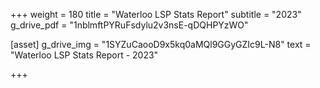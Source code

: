+++
weight = 180
title = "Waterloo LSP Stats Report"
subtitle = "2023"
g_drive_pdf = "1nblmftPYRuFsdylu2v3nsE-qDQHPYzWO"


[asset]
  g_drive_img = "1SYZuCaooD9x5kq0aMQl9GGyGZIc9L-N8"
  text = "Waterloo LSP Stats Report - 2023"


+++
